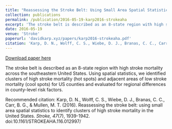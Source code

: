 ```yaml
---
title: "Reassessing the Stroke Belt: Using Small Area Spatial Statistics to Identify Clusters of High Stroke Mortality in the United States"
collection: publications
permalink: /publication/2016-05-19-karp2016-strokeaha
excerpt: 'The stroke belt is described as an 8-state region with high stroke mortality across the southeastern United States. Using spatial statistics, we identified clusters of high stroke mortality (hot spots) and adjacent areas of low stroke mortality (cool spots) for US counties and evaluated for regional differences in county-level risk factors.'
date: 2016-05-19
venue: 'Stroke'
paperurl: 'davidkarp.xyz/papers/karp2016-strokeaha.pdf'
citation: 'Karp, D. N., Wolff, C. S., Wiebe, D. J., Branas, C. C., Carr, B. G., &amp; Mullen, M. T. (2016). Reassessing the stroke belt: using small area spatial statistics to identify clusters of high stroke mortality in the United States. <i>Stroke, 47</i>(7), 1939-1942. doi:10.1161/STROKEAHA.116.012997/'
---
```


<a href='davidkarp.xyz/papers/karp2016-strokeaha.pdf'>Download paper here</a>

The stroke belt is described as an 8-state region with high stroke mortality across the southeastern United States. Using spatial statistics, we identified clusters of high stroke mortality (hot spots) and adjacent areas of low stroke mortality (cool spots) for US counties and evaluated for regional differences in county-level risk factors.

Recommended citation: Karp, D. N., Wolff, C. S., Wiebe, D. J., Branas, C. C., Carr, B. G., & Mullen, M. T. (2016). Reassessing the stroke belt: using small area spatial statistics to identify clusters of high stroke mortality in the United States. <i>Stroke, 47</i>(7), 1939-1942. doi:10.1161/STROKEAHA.116.012997/